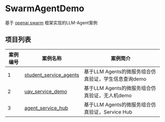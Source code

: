 # SwarmAgentDemo

基于 [openai swarm](https://github.com/openai/swarm) 框架实现的LLM-Agent案例

## 项目列表

案例编号 | 案例名称  | 案例简介 |
| --------- | ------------- | ------------- |
1 | [student_service_agents](https://github.com/PolarSnowLeopard/SwarmAgentDemo/tree/main/student_service_demo) | 基于LLM Agents的微服务组合仿真验证，学生信息查询demo |
2 | [uav_service_demo](https://github.com/PolarSnowLeopard/SwarmAgentDemo/tree/main/uav_service_demo) | 基于LLM Agents的微服务组合仿真验证，无人机demo |
3 | [agent_service_hub](https://github.com/PolarSnowLeopard/SwarmAgentDemo/tree/main/agent_service_hub) | 基于LLM Agents的微服务组合仿真验证，Service Hub |
